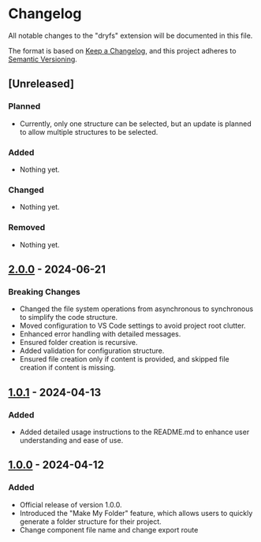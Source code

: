 # Changelog

All notable changes to the "dryfs" extension will be documented in this file.

The format is based on [Keep a Changelog](https://keepachangelog.com/en/1.1.0/),
and this project adheres to [Semantic Versioning](https://semver.org/spec/v2.0.0.html).

## [Unreleased]

### Planned

- Currently, only one structure can be selected, but an update is planned to allow multiple structures to be selected.

### Added

- Nothing yet.

### Changed

- Nothing yet.

### Removed

- Nothing yet.

## [2.0.0] - 2024-06-21

### Breaking Changes

- Changed the file system operations from asynchronous to synchronous to simplify the code structure.
- Moved configuration to VS Code settings to avoid project root clutter.
- Enhanced error handling with detailed messages.
- Ensured folder creation is recursive.
- Added validation for configuration structure.
- Ensured file creation only if content is provided, and skipped file creation if content is missing.

## [1.0.1] - 2024-04-13

### Added

- Added detailed usage instructions to the README.md to enhance user understanding and ease of use.

## [1.0.0] - 2024-04-12

### Added

- Official release of version 1.0.0.
- Introduced the "Make My Folder" feature, which allows users to quickly generate a folder structure for their project.
- Change component file name and change export route

[2.0.0]: https://github.com/BO-LIKE-CHICKEN/do-not-repeat-your-folder-structure/releases/tag/2.0.0
[1.0.1]: https://github.com/BO-LIKE-CHICKEN/do-not-repeat-your-folder-structure/releases/tag/1.0.1
[1.0.0]: https://github.com/BO-LIKE-CHICKEN/do-not-repeat-your-folder-structure/releases/tag/1.0.0
